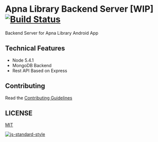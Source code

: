 Apna Library Backend Server [WIP]  [![Build Status](https://travis-ci.org/iem-devs/apna-library-server.svg?branch=master)](https://travis-ci.org/iem-devs/apna-library-server)
==================================

Backend Server for Apna Library Android App

## Technical Features

* Node 5.4.1
* MongoDB Backend
* Rest API Based on Express

## Contributing

Read the [Contributing Guidelines](CONTRIBUTING.md)

## LICENSE

[MIT](LICENSE.txt)

[![js-standard-style](https://cdn.rawgit.com/feross/standard/master/badge.svg)](https://github.com/feross/standard)